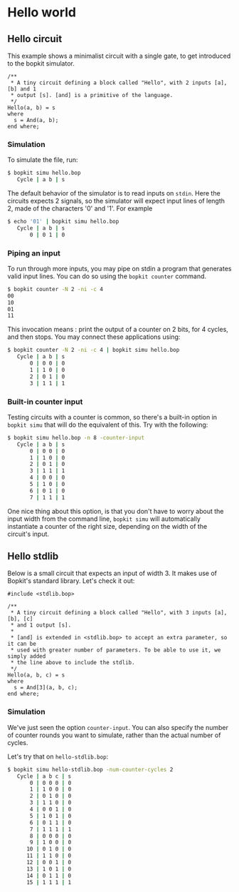 # Hello world

## Hello circuit

This example shows a minimalist circuit with a single gate, to get introduced to
the bopkit simulator.

<!-- $MDX file=hello.bop -->
```bopkit
/**
 * A tiny circuit defining a block called "Hello", with 2 inputs [a], [b] and 1
 * output [s]. [and] is a primitive of the language.
 */
Hello(a, b) = s
where
  s = And(a, b);
end where;
```

### Simulation

To simulate the file, run:

```sh
$ bopkit simu hello.bop
   Cycle | a b | s
```

The default behavior of the simulator is to read inputs on `stdin`. Here the
circuits expects 2 signals, so the simulator will expect input lines of length
2, made of the characters '0' and '1'. For example

```sh
$ echo '01' | bopkit simu hello.bop
   Cycle | a b | s
       0 | 0 1 | 0
```

### Piping an input

To run through more inputs, you may pipe on stdin a program that generates valid
input lines. You can do so using the `bopkit counter` command.

```sh
$ bopkit counter -N 2 -ni -c 4
00
10
01
11
```

This invocation means : print the output of a counter on 2 bits, for 4 cycles,
and then stops. You may connect these applications using:

```sh
$ bopkit counter -N 2 -ni -c 4 | bopkit simu hello.bop
   Cycle | a b | s
       0 | 0 0 | 0
       1 | 1 0 | 0
       2 | 0 1 | 0
       3 | 1 1 | 1
```

### Built-in counter input

Testing circuits with a counter is common, so there's a built-in option in `bopkit
simu` that will do the equivalent of this. Try with the following:

```sh
$ bopkit simu hello.bop -n 8 -counter-input
   Cycle | a b | s
       0 | 0 0 | 0
       1 | 1 0 | 0
       2 | 0 1 | 0
       3 | 1 1 | 1
       4 | 0 0 | 0
       5 | 1 0 | 0
       6 | 0 1 | 0
       7 | 1 1 | 1
```

One nice thing about this option, is that you don't have to worry about the
input width from the command line, `bopkit simu` will automatically instantiate
a counter of the right size, depending on the width of the circuit's input.

## Hello stdlib

Below is a small circuit that expects an input of width 3. It makes use of
Bopkit's standard library. Let's check it out:

<!-- $MDX file=hello-stdlib.bop -->
```bopkit
#include <stdlib.bop>

/**
 * A tiny circuit defining a block called "Hello", with 3 inputs [a], [b], [c]
 * and 1 output [s].
 *
 * [and] is extended in <stdlib.bop> to accept an extra parameter, so it can be
 * used with greater number of parameters. To be able to use it, we simply added
 * the line above to include the stdlib.
 */
Hello(a, b, c) = s
where
  s = And[3](a, b, c);
end where;
```

### Simulation

We've just seen the option `counter-input`. You can also specify the number of
counter rounds you want to simulate, rather than the actual number of cycles.

Let's try that on `hello-stdlib.bop`:

```sh
$ bopkit simu hello-stdlib.bop -num-counter-cycles 2
   Cycle | a b c | s
       0 | 0 0 0 | 0
       1 | 1 0 0 | 0
       2 | 0 1 0 | 0
       3 | 1 1 0 | 0
       4 | 0 0 1 | 0
       5 | 1 0 1 | 0
       6 | 0 1 1 | 0
       7 | 1 1 1 | 1
       8 | 0 0 0 | 0
       9 | 1 0 0 | 0
      10 | 0 1 0 | 0
      11 | 1 1 0 | 0
      12 | 0 0 1 | 0
      13 | 1 0 1 | 0
      14 | 0 1 1 | 0
      15 | 1 1 1 | 1
```

